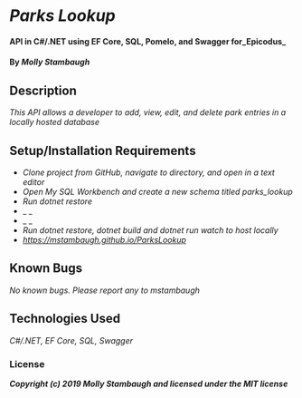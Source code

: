 # _Parks Lookup_

#### API in C#/.NET using EF Core, SQL, Pomelo, and Swagger for_**Epicodus**_

#### By _**Molly Stambaugh**_

## Description

_This API allows a developer to add, view, edit, and delete park entries in a locally hosted database_

## Setup/Installation Requirements

* _Clone project from GitHub, navigate to directory, and open in a text editor_
* _Open My SQL Workbench and create a new schema titled parks_lookup_
* _Run dotnet restore_
* _ _
* _ _
* _Run dotnet restore, dotnet build and dotnet run watch to host locally_
* _https://mstambaugh.github.io/ParksLookup_


## Known Bugs

_No known bugs. Please report any to mstambaugh_



## Technologies Used

_C#/.NET, EF Core, SQL, Swagger_

### License


**_Copyright (c) 2019 Molly Stambaugh and licensed under the MIT license_**
